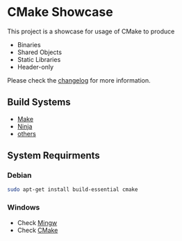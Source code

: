 # CMake Showcase

This project is a showcase for usage of CMake to produce
* Binaries
* Shared Objects
* Static Libraries
* Header-only

Please check the [changelog](CHANGELOG.md) for more information.

## Build Systems

- [Make](https://www.gnu.org/software/make/)
- [Ninja](https://ninja-build.org/)
- [others](https://alternativeto.net/software/ninja-build/)


## System Requirments

### Debian

```bash
sudo apt-get install build-essential cmake
```

### Windows

- Check [Mingw](http://mingw-w64.org/doku.php)
- Check [CMake](https://cmake.org/download/)